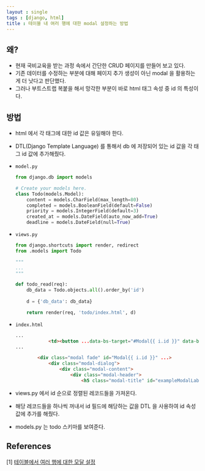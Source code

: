 ```yaml
---
layout : single
tags : [django, html]
title : 테이블 내 여러 행에 대한 modal 설정하는 방법
---
```


## 왜?

* 현재 국비교육을 받는 과정 속에서 간단한 CRUD 페이지를 만들어 보고 있다.
* 기존 데이터를 수정하는 부분에 대해 페이지 추가 생성이 아닌 modal 을 활용하는게 더 낫다고 판단했다.
* 그러나 부트스트랩 복붙을 해서 망각한 부분이 바로 html 태그 속성 중 id 의 특성이다.



## 방법

* html 에서 각 태그에 대한 id 값은 유일해야 한다.

* DTL(Django Template Language) 를 통해서 db 에 저장되어 있는 id 값을 각 태그 id 값에 추가해줬다.

* ```model.py```

  ```python
  from django.db import models
  
  # Create your models here.
  class Todo(models.Model):
      content = models.CharField(max_length=80)
      completed = models.BooleanField(default=False)
      priority = models.IntegerField(default=3)
      created_at = models.DateField(auto_now_add=True)
      deadline = models.DateField(null=True)
  ```

* ```views.py```

  ```python
  from django.shortcuts import render, redirect
  from .models import Todo
  
  """
  ...
  """
  
  def todo_read(req):
      db_data = Todo.objects.all().order_by('id')
      
      d = {'db_data': db_data}
  
      return render(req, 'todo/index.html', d)
  ```

* ```index.html```

  ```html
  ...
              <td><button ...data-bs-target="#Modal{{ i.id }}" data-bs-whatever="{{ i.id }}">변경</button></td>
  ...
  
          <div class="modal fade" id="Modal{{ i.id }}" ...>
              <div class="modal-dialog">
                  <div class="modal-content">
                      <div class="modal-header">
                          <h5 class="modal-title" id="exampleModalLabel{{ i.id }}">수정</h5>
  
  ```

* views.py 에서 id 순으로 정렬된 레코드들을 가져온다.
* 해당 레코드들을 하나씩 꺼내서 id 필드에 해당하는 값을 DTL 을 사용하여 id 속성 값에 추가를 해줬다.

* models.py 는 todo 스키마를 보여준다.



## References

[1] [테이블에서 여러 행에 대한 모달 설정](https://stackoverflow.com/questions/35777410/multi-modals-bootstrap-in-for-loop-django)
